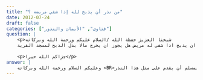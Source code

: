 ```yaml
---
title: "من نذر أن يذبح لله إذا شفي مريضه ؟"
date: 2012-07-24
draft: false
categories: ["فتاوى", "الأيمان والنذور"]
question: |
    <p>شيخنا العزيز حفظة الله /السلام عليكم ورحمة الله وبركاته
    سؤالي: احد الاشخاص نذر ان يذبح اذا شفي له مريض هل يجوز ان يخرج مالا بدل الذبح لمسجد القرية.</p>
    
    <p>جزاكم الله خيرا</p>
answer: |
    وعليكم السلام ورحمة الله وبركاته <BR>اعلم حفظك الله تعالى أن النذر المذكور في السؤال هو النذر المعلق عند العلماء وهو أن يعلق فعل القربه على حصول غرض دنوي وقد نهى الشارع عن النذر المعلق فعَنْ عَبْدِ اللَّهِ بْنِ عُمَرَ -رضي الله عنهما- قال : (( نَهَى النَّبِىُّ   صلى الله عليه وسلم   عَنِ النَّذْرِ وَقَالَ : إِنَّهُ لاَ يَرُدُّ شَيْئًا ، وَلَكِنَّهُ يُسْتَخْرَجُ بِهِ مِنَ الْبَخِيلِ )) . رواه البخاري ومسلم .  وعَنْ أَبِى هُرَيْرَةَ -رضي الله عنه- عَنِ النَّبِىِّ   صلى الله عليه وسلم   قَالَ : (( لاَ يَأْتِى ابْنَ آدَمَ النَّذْرُ بِشَىْءٍ لَمْ يَكُنْ قَدْ قَدَّرْتُهُ ، وَلَكِنْ يُلْقِيهِ الْقَدَرُ وَقَدْ قَدَّرْتُهُ لَهُ ، أَسْتَخْرِجُ بِهِ مِنَ الْبَخِيلِ )) . رواه البخاري ومسلم . فلا يجوز للمسلم أن يقدم على مثل هذا النذر . <BR>وأما جواب سؤالك : <BR>فإنه إذا نذر أن يذبح لله تعالى إذا شفي مريضه وقد شفي فيجب عليه أن يوفي بنذره ويذبح لله تعالى إن كان مستطيعاولا يجوز له أن يخرج مالا بدل الذبح . <BR>والله أعلم
---
```


